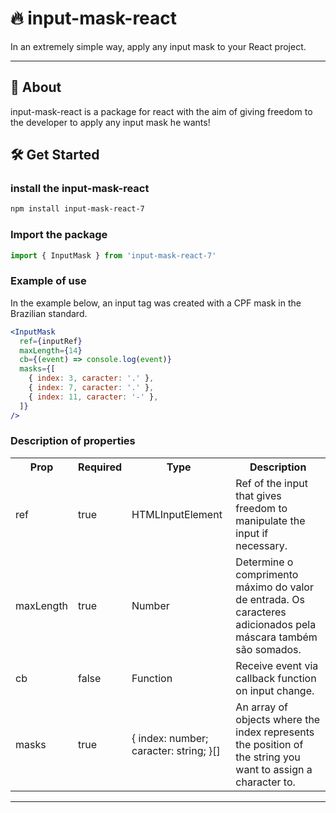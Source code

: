 # 🔥 input-mask-react

In an extremely simple way, apply any input mask to your React project.

---

## 🚀 About

input-mask-react is a package for react with the aim of giving freedom to the developer to apply any input mask he wants!

## 🛠 Get Started

### install the input-mask-react

```bash
npm install input-mask-react-7
```

### Import the package

```jsx
import { InputMask } from 'input-mask-react-7'
```

### Example of use

In the example below, an input tag was created with a CPF mask in the Brazilian standard.

```jsx
<InputMask
  ref={inputRef}
  maxLength={14}
  cb={(event) => console.log(event)}
  masks={[
    { index: 3, caracter: '.' },
    { index: 7, caracter: '.' },
    { index: 11, caracter: '-' },
  ]}
/>
```

### Description of properties

<table>
  <tr>
    <th>Prop</th>
    <th>Required</th>
    <th>Type</th>
    <th>Description</th>
  </tr>
  
  <tr>
    <td>ref</td>
    <td>true</td>
    <td>HTMLInputElement</td>
    <td>Ref of the input that gives freedom to manipulate the input if necessary.</td>
  </tr>
  
  <tr>
    <td>maxLength</td>
    <td>true</td>
    <td>Number</td>
    <td>Determine o comprimento máximo do valor de entrada. Os caracteres adicionados pela máscara também são somados.</td>
  </tr>

  <tr>
    <td>cb</td>
    <td>false</td>
    <td>Function</td>
    <td>Receive event via callback function on input change.</td>
  </tr>

  <tr>
    <td>masks</td>
    <td>true</td>
    <td>
      {
        index: number;
        caracter: string;
      }[]
    </td>
    <td>
    An array of objects where the index represents the position of the string you want to assign a character to.
    </td>
  </tr>

</table>

---
